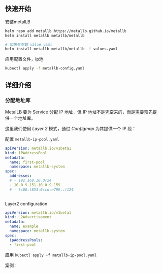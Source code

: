 ## 快速开始

安装metalLB

```bash
helm repo add metallb https://metallb.github.io/metallb
helm install metallb metallb/metallb

# 如果有参数 value.yaml
helm install metallb metallb/metallb -f values.yaml
```

应用配置文件，ip池

```bash
kubectl apply -f metallb-config.yaml

```

## 详细介绍 

### 分配地址库

MetalLB 要为 Service 分配 IP 地址，但 IP 地址不是凭空来的，而是需要预先提供一个地址库。

这里我们使用 *Layer 2* 模式，通过 *Configmap* 为其提供一个 IP 段：

配置 `metallb-ip-pool.yaml`

```yaml
apiVersion: metallb.io/v1beta1
kind: IPAddressPool
metadata:
  name: first-pool
  namespace: metallb-system
spec:
  addresses:
  # - 192.168.10.0/24
  - 10.0.9.151-10.0.9.159
  # - fc00:f853:0ccd:e799::/124
     
```

Layer2 configuration

```yaml
apiVersion: metallb.io/v1beta1
kind: L2Advertisement
metadata:
  name: example
  namespace: metallb-system
spec:
  ipAddressPools:
  - first-pool
```

应用 `kubectl apply -f metallb-ip-pool.yaml`

案例：
